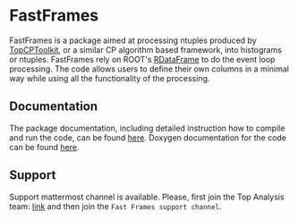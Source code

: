 # FastFrames

FastFrames is a package aimed at processing ntuples produced by [TopCPToolkit](https://topcptoolkit.docs.cern.ch/), or a similar CP algorithm based framework, into histograms or ntuples.
FastFrames rely on ROOT's [RDataFrame](https://root.cern/doc/master/classROOT_1_1RDataFrame.html) to do the event loop processing.
The code allows users to define their own columns in a minimal way while using all the functionality of the processing.

## Documentation

The package documentation, including detailed instruction how to compile and run the code, can be found [here](https://cern.ch/fastframes).
Doxygen documentation for the code can be found [here](https://atlas-project-topreconstruction.web.cern.ch/fastframesdoxygen/).

## Support
Support mattermost channel is available. Please, first join the Top Analysis team: [link](https://mattermost.web.cern.ch/signup_user_complete/?id=95983da3f25882a52b0e389f0b042150&md=link&sbr=su) and then join the `Fast Frames support channel`.